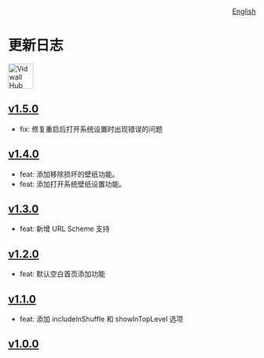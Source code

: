 <p align="right">
  <a href="./CHANGELOG.md">English</a>
</p>
<!--rehype:style=float: right; bottom: -36px; position: relative;-->

更新日志
===

<a target="_blank" href="https://github.com/jaywcjlove/mousio-hint/releases/latest/" title="Vidwall Hub for macOS">
    <img alt="Vidwall Hub AppStore" src="https://jaywcjlove.github.io/sb/download/apple-download.svg" height="51">
</a>

## [v1.5.0](https://github.com/jaywcjlove/vidwall-hub/releases/tag/v1.5.0)

- fix: 修复重启后打开系统设置时出现错误的问题

## [v1.4.0](https://github.com/jaywcjlove/mousio-hint/releases/tag/v1.4.0)

- feat: 添加移除损坏的壁纸功能。
- feat: 添加打开系统壁纸设置功能。

## [v1.3.0](https://github.com/jaywcjlove/mousio-hint/releases/tag/v1.3.0)

- feat: 新增 URL Scheme 支持

## [v1.2.0](https://github.com/jaywcjlove/mousio-hint/releases/tag/v1.2.0)

- feat: 默认空白首页添加功能

## [v1.1.0](https://github.com/jaywcjlove/mousio-hint/releases/tag/v1.1.0)

- feat: 添加 includeInShuffle 和 showInTopLevel 选项

## [v1.0.0](https://github.com/jaywcjlove/mousio-hint/releases/tag/v1.0.0)